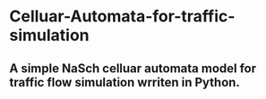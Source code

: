 # Celluar-Automata-for-traffic-simulation
## A simple NaSch celluar automata model for traffic flow simulation wrriten in Python.
